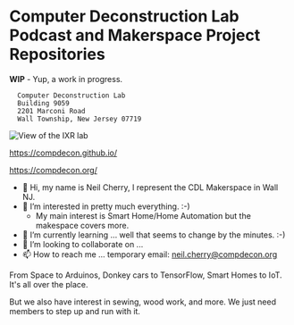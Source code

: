 # Computer Deconstruction Lab Podcast and Makerspace Project Repositories

**WIP** - Yup, a work in progress.
```
  Computer Deconstruction Lab
  Building 9059
  2201 Marconi Road
  Wall Township, New Jersey 07719
```

![View of the IXR lab](https://compdecon.github.io/images/homepage_02.jpg)

  https://compdecon.github.io/

  https://compdecon.org/

- 👋 Hi, my name is Neil Cherry, I represent the CDL Makerspace in Wall NJ.
- 👀 I’m interested in pretty much everything. :-)
  - My main interest is Smart Home/Home Automation but the makespace covers more.
- 🌱 I’m currently learning ... well that seems to change by the minutes. :-)
- 💞️ I’m looking to collaborate on ...
- 📫 How to reach me ... temporary email: neil.cherry@compdecon.org

From Space to Arduinos, Donkey cars to TensorFlow, Smart Homes to IoT. It's all over the place.

But we also have interest in sewing, wood work, and more. We just need members to step up and run with it.

<!---
compdecon/compdecon is a ✨ special ✨ repository because its `README.md` (this file) appears on your GitHub profile.
You can click the Preview link to take a look at your changes.

Doesn't seem to work. Image is transparent so might be an issue.

<div style="background-color: rgba(38,50,70,0.9);">
		<a href="http://compdecon.org/" title="Computer Deconstruction Laboratory"><img class="site-logo" src="http://compdecon.org/wp-content/uploads/2018/10/cdl_white_large.png" alt="Computer Deconstruction Laboratory"  /></a>
</div>

![alt text](http://compdecon.org/wp-content/uploads/2018/10/cdl_white_large.png "Computer Deconstruction Lab Logo")
--->
